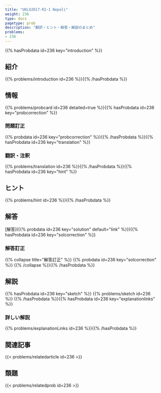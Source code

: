 ```yaml
---
title: "UKLO2017-R2-1 Nepali"
weight: 236
type: docs
pagetype: prob
description: "翻訳・ヒント・解答・解説のまとめ"
problems: 
- 236
---
```


{{% hasProbdata id=236 key="introduction" %}}

## 紹介

{{% problems/introduction id=236 %}}{{% /hasProbdata %}}

## 情報

{{% problems/probcard id=236 detailed=true %}}{{% hasProbdata id=236 key="probcorrection" %}}

### 問題訂正

{{% probdata id=236 key="probcorrection" %}}{{% /hasProbdata %}}{{% hasProbdata id=236 key="translation" %}}

### 翻訳・注釈

{{% problems/translation id=236 %}}{{% /hasProbdata %}}{{% hasProbdata id=236 key="hint" %}}

## ヒント

{{% problems/hint id=236 %}}{{% /hasProbdata %}}

## 解答

[解答]({{% probdata id=236 key="solution" default="link" %}}){{% hasProbdata id=236 key="solcorrection" %}}

### 解答訂正

{{% collapse title="解答訂正" %}}
{{% probdata id=236 key="solcorrection" %}}
{{% /collapse %}}{{% /hasProbdata %}}

## 解説

{{% hasProbdata id=236 key="sketch" %}}
{{% problems/sketch id=236 %}}
{{% /hasProbdata %}}{{% hasProbdata id=236 key="explanationlinks" %}}

### 詳しい解説

{{% problems/explanationLinks id=236 %}}{{% /hasProbdata %}}

## 関連記事

{{< problems/relatedarticle id=236 >}}

## 類題

{{< problems/relatedprob id=236 >}}
